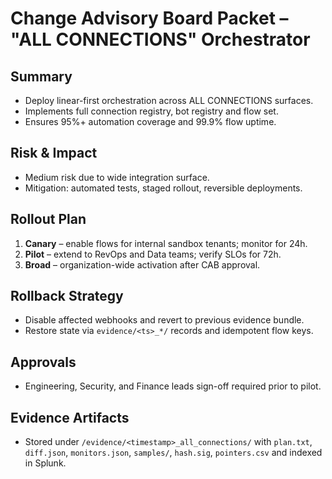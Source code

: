 # Change Advisory Board Packet – "ALL CONNECTIONS" Orchestrator

## Summary
- Deploy linear-first orchestration across ALL CONNECTIONS surfaces.
- Implements full connection registry, bot registry and flow set.
- Ensures 95%+ automation coverage and 99.9% flow uptime.

## Risk & Impact
- Medium risk due to wide integration surface.
- Mitigation: automated tests, staged rollout, reversible deployments.

## Rollout Plan
1. **Canary** – enable flows for internal sandbox tenants; monitor for 24h.
2. **Pilot** – extend to RevOps and Data teams; verify SLOs for 72h.
3. **Broad** – organization-wide activation after CAB approval.

## Rollback Strategy
- Disable affected webhooks and revert to previous evidence bundle.
- Restore state via `evidence/<ts>_*/` records and idempotent flow keys.

## Approvals
- Engineering, Security, and Finance leads sign-off required prior to pilot.

## Evidence Artifacts
- Stored under `/evidence/<timestamp>_all_connections/` with `plan.txt`, `diff.json`, `monitors.json`, `samples/`, `hash.sig`, `pointers.csv` and indexed in Splunk.
